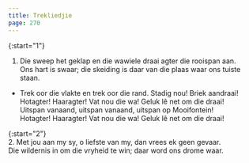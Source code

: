 ```yaml
---
title: Trekliedjie
page: 270
---  
```



{:start="1"}  
1. Die sweep het geklap en die wawiele draai agter die rooispan aan.  
Ons hart is swaar; die skeiding is daar van die plaas waar ons tuiste staan.  


- Trek oor die vlakte en trek oor die rand. Stadig nou! Briek aandraai!  
Hotagter! Haaragter! Vat nou die wa! Geluk lê net om die draai!  
Uitspan vanaand, uitspan vanaand, uitspan op Mooifontein!  
Hotagter! Haaragter! Vat nou die wa! Geluk lê net om die draai!  


{:start="2"}  
2. Met jou aan my sy, o liefste van my, dan vrees ek geen gevaar.  
Die wildernis in om die vryheid te win; daar word ons drome waar.  